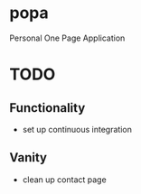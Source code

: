 popa
====

Personal One Page Application

TODO
====


## Functionality

* set up continuous integration

## Vanity
* clean up contact page
